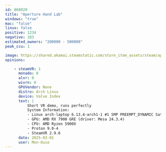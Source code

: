 ```yaml
---
id: 868020
title: "Aperture Hand Lab"
windows: "true"
mac: "false"
linux: false
positive: 1234
negative: 183
estimated_owners: "200000 - 500000"
peak_ccu: 1

image: https://shared.akamai.steamstatic.com/store_item_assets/steam/apps/868020/header.jpg?t=1695861291
opinions:

    - steamVR: 1
      monado: 0
      alvr: 0
      wivrn: 0
      GPUVendor: None
      distro: Arch Linux
      device: Valve Index
      text: |
          Short VR demo, runs perfectly
          System Information:
          - Linux arch-laptop 6.13.4-arch1-1 #1 SMP PREEMPT_DYNAMIC Sat, 22 Feb 2025 00:37:05 +0000 x86_64 GNU/Linux
          - GPU: AMD RX 7900 GRE (driver: Mesa 24.3.4)
          - CPU: AMD Ryzen 5900X
          - Proton 9.0-4
          - SteamVR 2.9.6
      date: 2025-03-01
      user: Mon-Ouie
---
```

